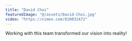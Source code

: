 ```yaml
---
title: "David Choi"
featuredImage: "@/assets/David-Choi.jpg"
video: "https://vimeo.com/810032472"
---
```

Working with this team transformed our vision into reality!
